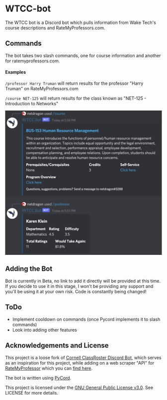 # WTCC-bot

The WTCC bot is a Discord bot which pulls information from Wake Tech's course descriptions and RateMyProfessors.com.

## Commands

The bot takes two slash commands, one for course information and another for ratemyprofessors.com.

#### Examples

`/professor Harry Truman` will return results for the professor "Harry Truman" on RateMyProfessors.com 

`/course NET-125` will return results for the class known as "NET-125 - Introduction to Networks"

![Screenshot](screenshot.jpg?raw=true "Screenshot")

## Adding the Bot

Bot is currently in Beta, no link to add it directly will be provided at this time. If you decide to use it in this stage, I won't be providing any support and you'll be using it at your own risk. Code is constantly being changed!

## ToDo

- Implement cooldown on commands (once Pycord implements it to slash commands)
- Look into adding other features

## Acknowledgements and License

This project is a loose fork of [Cornell ClassRoster Discord Bot](https://github.com/aw632/cornellclassrosterbot_pub), which serves as an inspiration for this project, while adding on a web scraper "API" for [RateMyProfessor](ratemyprofessors.com/) which you can [find here](https://github.com/Nobelz/RateMyProfessorAPI/).

The bot is written using [PyCord](https://github.com/Pycord-Development/pycord).

This project is licensed under the [GNU General Public License v3.0](https://www.gnu.org/licenses/gpl-3.0.en.html). See LICENSE for more details.